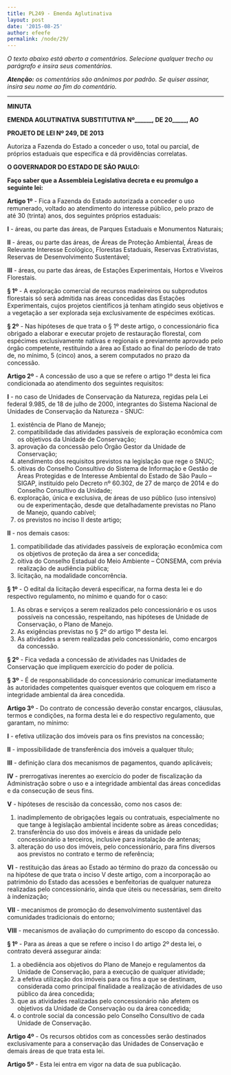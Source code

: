 ```yaml
---
title: PL249 - Emenda Aglutinativa
layout: post
date: '2015-08-25'
author: efeefe
permalink: /node/29/
---
```


*O texto abaixo está aberto a comentários. Selecione qualquer trecho ou parágrafo e insira seus comentários.*

***Atenção:*** *os comentários são anônimos por padrão. Se quiser assinar, insira seu nome ao fim do comentário.*

---

**MINUTA**

**EMENDA AGLUTINATIVA SUBSTITUTIVA Nº______, DE 20_____, AO**

**PROJETO DE LEI Nº 249, DE 2013**

Autoriza a Fazenda do Estado a conceder o uso, total ou parcial, de próprios estaduais que especifica e dá providências correlatas.

**O GOVERNADOR DO ESTADO DE SÃO PAULO:**

**Faço saber que a Assembleia Legislativa decreta e eu promulgo a seguinte lei:**

**Artigo 1º** - Fica a Fazenda do Estado autorizada a conceder o uso remunerado, voltado ao atendimento do interesse público, pelo prazo de até 30 (trinta) anos, dos seguintes próprios estaduais:

**I** - áreas, ou parte das áreas, de Parques Estaduais e Monumentos Naturais;

**II** - áreas, ou parte das áreas, de Áreas de Proteção Ambiental, Áreas de Relevante Interesse Ecológico, Florestas Estaduais, Reservas Extrativistas, Reservas de Desenvolvimento Sustentável;

**III** - áreas, ou parte das áreas, de Estações Experimentais, Hortos e Viveiros Florestais.

**§ 1º** - A exploração comercial de recursos madeireiros ou subprodutos florestais só será admitida nas áreas concedidas das Estações Experimentais, cujos projetos científicos já tenham atingido seus objetivos e a vegetação a ser explorada seja exclusivamente de espécimes exóticas.

**§ 2º** - Nas hipóteses de que trata o § 1º deste artigo, o concessionário fica obrigado a elaborar e executar projeto de restauração florestal, com espécimes exclusivamente nativas e regionais e previamente aprovado pelo órgão competente, restituindo a área ao Estado ao final do período de trato de, no mínimo, 5 (cinco) anos, a serem computados no prazo da concessão.

**Artigo 2º** - A concessão de uso a que se refere o artigo 1º desta lei fica condicionada ao atendimento dos seguintes requisitos:

**I** - no caso de Unidades de Conservação da Natureza, regidas pela Lei federal 9.985, de 18 de julho de 2000, integrantes do Sistema Nacional de Unidades de Conservação da Natureza - SNUC:

1. existência de Plano de Manejo;
2. compatibilidade das atividades passíveis de exploração econômica com os objetivos da Unidade de Conservação;
3. aprovação da concessão pelo Órgão Gestor da Unidade de Conservação;
4. atendimento dos requisitos previstos na legislação que rege o SNUC;
5. oitivas do Conselho Consultivo do Sistema de Informação e Gestão de Áreas Protegidas e de Interesse Ambiental do Estado de São Paulo – SIGAP, instituído pelo Decreto nº 60.302, de 27 de março de 2014 e do Conselho Consultivo da Unidade;
6. exploração, única e exclusiva, de áreas de uso público (uso intensivo) ou de experimentação, desde que detalhadamente previstas no Plano de Manejo, quando cabível;
7. os previstos no inciso II deste artigo;

**II** - nos demais casos:

1. compatibilidade das atividades passíveis de exploração econômica com os objetivos de proteção da área a ser concedida;
2. oitiva do Conselho Estadual do Meio Ambiente – CONSEMA, com prévia realização de audiência pública;
3. licitação, na modalidade concorrência.

**§ 1º** - O edital da licitação deverá especificar, na forma desta lei e do respectivo regulamento, no mínimo e quando for o caso:

1. As obras e serviços a serem realizados pelo concessionário e os usos possíveis na concessão, respeitando, nas hipóteses de Unidade de Conservação, o Plano de Manejo.
2. As exigências previstas no § 2º do artigo 1º desta lei.
3. As atividades a serem realizadas pelo concessionário, como encargos da concessão.

**§ 2º** - Fica vedada a concessão de atividades nas Unidades de Conservação que impliquem exercício do poder de polícia.

**§ 3º** - É de responsabilidade do concessionário comunicar imediatamente às autoridades competentes quaisquer eventos que coloquem em risco a integridade ambiental da área concedida.

**Artigo 3º** - Do contrato de concessão deverão constar encargos, cláusulas, termos e condições, na forma desta lei e do respectivo regulamento, que garantam, no mínimo:

**I** - efetiva utilização dos imóveis para os fins previstos na concessão;

**II** - impossibilidade de transferência dos imóveis a qualquer título;

**III** - definição clara dos mecanismos de pagamentos, quando aplicáveis;

**IV** - prerrogativas inerentes ao exercício do poder de fiscalização da Administração sobre o uso e a integridade ambiental das áreas concedidas e da consecução de seus fins.

**V** - hipóteses de rescisão da concessão, como nos casos de:

1. inadimplemento de obrigações legais ou contratuais, especialmente no que tange à legislação ambiental incidente sobre as áreas concedidas;
2. transferência do uso dos imóveis e áreas da unidade pelo concessionário a terceiros, inclusive para instalação de antenas;
3. alteração do uso dos imóveis, pelo concessionário, para fins diversos aos previstos no contrato e termo de referência;

**VI** - restituição das áreas ao Estado ao término do prazo da concessão ou na hipótese de que trata o inciso V deste artigo, com a incorporação ao patrimônio do Estado das acessões e benfeitorias de qualquer natureza realizadas pelo concessionário, ainda que úteis ou necessárias, sem direito à indenização;

**VII** - mecanismos de promoção do desenvolvimento sustentável das comunidades tradicionais do entorno;

**VIII** - mecanismos de avaliação do cumprimento do escopo da concessão.

**§ 1º** - Para as áreas a que se refere o inciso I do artigo 2º desta lei, o contrato deverá assegurar ainda:

1. a obediência aos objetivos do Plano de Manejo e regulamentos da Unidade de Conservação, para a execução de qualquer atividade;
2. a efetiva utilização dos imóveis para os fins a que se destinam, considerada como principal finalidade a realização de atividades de uso público da área concedida;
3. que as atividades realizadas pelo concessionário não afetem os objetivos da Unidade de Conservação ou da área concedida;
4. o controle social da concessão pelo Conselho Consultivo de cada Unidade de Conservação.

**Artigo 4º** - Os recursos obtidos com as concessões serão destinados exclusivamente para a conservação das Unidades de Conservação e demais áreas de que trata esta lei.

**Artigo 5º** - Esta lei entra em vigor na data de sua publicação.